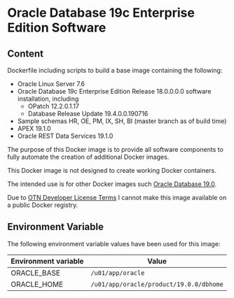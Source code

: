 # Oracle Database 19c Enterprise Edition Software

## Content

Dockerfile including scripts to build a base image containing the following:

* Oracle Linux Server 7.6
* Oracle Database 19c Enterprise Edition Release 18.0.0.0.0 software installation, including
  * OPatch 12.2.0.1.17
  * Database Release Update 19.4.0.0.190716
* Sample schemas HR, OE, PM, IX, SH, BI (master branch as of build time)
* APEX 19.1.0
* Oracle REST Data Services 19.1.0

The purpose of this Docker image is to provide all software components to fully automate the creation of additional Docker images.

This Docker image is not designed to create working Docker containers.

The intended use is for other Docker images such [Oracle Database 19.0](https://github.com/PhilippSalvisberg/docker-odb/blob/master/OracleDatabase/19.0).

Due to [OTN Developer License Terms](http://www.oracle.com/technetwork/licenses/standard-license-152015.html) I cannot make this image available on a public Docker registry.

## Environment Variable

The following environment variable values have been used for this image:

Environment variable | Value
-------------------- | -------------
ORACLE_BASE | ```/u01/app/oracle```
ORACLE_HOME | ```/u01/app/oracle/product/19.0.0/dbhome```
